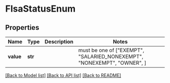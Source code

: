 # FlsaStatusEnum


## Properties
Name | Type | Description | Notes
------------ | ------------- | ------------- | -------------
**value** | **str** |  |  must be one of ["EXEMPT", "SALARIED_NONEXEMPT", "NONEXEMPT", "OWNER", ]

[[Back to Model list]](../README.md#documentation-for-models) [[Back to API list]](../README.md#documentation-for-api-endpoints) [[Back to README]](../README.md)


